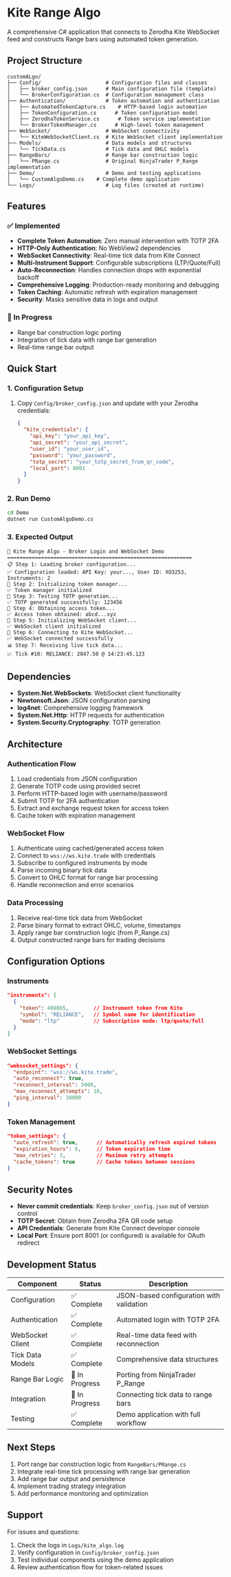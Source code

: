 # Kite Range Algo

A comprehensive C# application that connects to Zerodha Kite WebSocket feed and constructs Range bars using automated token generation.

## Project Structure

```
customALgo/
├── Config/                     # Configuration files and classes
│   ├── broker_config.json      # Main configuration file (template)
│   └── BrokerConfiguration.cs  # Configuration management class
├── Authentication/             # Token automation and authentication
│   ├── AutomatedTokenCapture.cs    # HTTP-based login automation
│   ├── TokenConfiguration.cs      # Token configuration model
│   ├── ZerodhaTokenService.cs      # Token service implementation
│   └── BrokerTokenManager.cs      # High-level token management
├── WebSocket/                  # WebSocket connectivity
│   └── KiteWebSocketClient.cs  # Kite WebSocket client implementation
├── Models/                     # Data models and structures
│   └── TickData.cs             # Tick data and OHLC models
├── RangeBars/                  # Range bar construction logic
│   └── PRange.cs               # Original NinjaTrader P_Range implementation
├── Demo/                       # Demo and testing applications
│   └── CustomAlgoDemo.cs    # Complete demo application
└── Logs/                       # Log files (created at runtime)
```

## Features

### ✅ Implemented
- **Complete Token Automation**: Zero manual intervention with TOTP 2FA
- **HTTP-Only Authentication**: No WebView2 dependencies
- **WebSocket Connectivity**: Real-time tick data from Kite Connect
- **Multi-Instrument Support**: Configurable subscriptions (LTP/Quote/Full)
- **Auto-Reconnection**: Handles connection drops with exponential backoff
- **Comprehensive Logging**: Production-ready monitoring and debugging
- **Token Caching**: Automatic refresh with expiration management
- **Security**: Masks sensitive data in logs and output

### 🔄 In Progress
- Range bar construction logic porting
- Integration of tick data with range bar generation
- Real-time range bar output

## Quick Start

### 1. Configuration Setup
1. Copy `Config/broker_config.json` and update with your Zerodha credentials:
   ```json
   {
     "kite_credentials": {
       "api_key": "your_api_key",
       "api_secret": "your_api_secret", 
       "user_id": "your_user_id",
       "password": "your_password",
       "totp_secret": "your_totp_secret_from_qr_code",
       "local_port": 8001
     }
   }
   ```

### 2. Run Demo
```bash
cd Demo
dotnet run CustomAlgoDemo.cs
```

### 3. Expected Output
```
🚀 Kite Range Algo - Broker Login and WebSocket Demo
============================================================
📋 Step 1: Loading broker configuration...
✅ Configuration loaded: API Key: your..., User ID: XO3253, Instruments: 2
🔐 Step 2: Initializing token manager...
✅ Token manager initialized
🔑 Step 3: Testing TOTP generation...
✅ TOTP generated successfully: 123456
🎫 Step 4: Obtaining access token...
✅ Access token obtained: abcd...xyz
🔗 Step 5: Initializing WebSocket client...
✅ WebSocket client initialized
📡 Step 6: Connecting to Kite WebSocket...
✅ WebSocket connected successfully
📊 Step 7: Receiving live tick data...
📈 Tick #10: RELIANCE: 2847.50 @ 14:23:45.123
```

## Dependencies

- **System.Net.WebSockets**: WebSocket client functionality
- **Newtonsoft.Json**: JSON configuration parsing
- **log4net**: Comprehensive logging framework
- **System.Net.Http**: HTTP requests for authentication
- **System.Security.Cryptography**: TOTP generation

## Architecture

### Authentication Flow
1. Load credentials from JSON configuration
2. Generate TOTP code using provided secret
3. Perform HTTP-based login with username/password
4. Submit TOTP for 2FA authentication  
5. Extract and exchange request token for access token
6. Cache token with expiration management

### WebSocket Flow
1. Authenticate using cached/generated access token
2. Connect to `wss://ws.kite.trade` with credentials
3. Subscribe to configured instruments by mode
4. Parse incoming binary tick data
5. Convert to OHLC format for range bar processing
6. Handle reconnection and error scenarios

### Data Processing
1. Receive real-time tick data from WebSocket
2. Parse binary format to extract OHLC, volume, timestamps
3. Apply range bar construction logic (from P_Range.cs)
4. Output constructed range bars for trading decisions

## Configuration Options

### Instruments
```json
"instruments": [
  {
    "token": 408065,        // Instrument token from Kite
    "symbol": "RELIANCE",   // Symbol name for identification
    "mode": "ltp"           // Subscription mode: ltp/quote/full
  }
]
```

### WebSocket Settings
```json
"websocket_settings": {
  "endpoint": "wss://ws.kite.trade",
  "auto_reconnect": true,
  "reconnect_interval": 5000,
  "max_reconnect_attempts": 10,
  "ping_interval": 30000
}
```

### Token Management
```json
"token_settings": {
  "auto_refresh": true,      // Automatically refresh expired tokens
  "expiration_hours": 6,     // Token expiration time
  "max_retries": 3,          // Maximum retry attempts
  "cache_tokens": true       // Cache tokens between sessions
}
```

## Security Notes

- **Never commit credentials**: Keep `broker_config.json` out of version control
- **TOTP Secret**: Obtain from Zerodha 2FA QR code setup
- **API Credentials**: Generate from Kite Connect developer console
- **Local Port**: Ensure port 8001 (or configured) is available for OAuth redirect

## Development Status

| Component | Status | Description |
|-----------|--------|-------------|
| Configuration | ✅ Complete | JSON-based configuration with validation |
| Authentication | ✅ Complete | Automated login with TOTP 2FA |
| WebSocket Client | ✅ Complete | Real-time data feed with reconnection |
| Tick Data Models | ✅ Complete | Comprehensive data structures |
| Range Bar Logic | 🔄 In Progress | Porting from NinjaTrader P_Range |
| Integration | 🔄 In Progress | Connecting tick data to range bars |
| Testing | ✅ Complete | Demo application with full workflow |

## Next Steps

1. Port range bar construction logic from `RangeBars/PRange.cs`
2. Integrate real-time tick processing with range bar generation
3. Add range bar output and persistence
4. Implement trading strategy integration
5. Add performance monitoring and optimization

## Support

For issues and questions:
1. Check the logs in `Logs/kite_algo.log`
2. Verify configuration in `Config/broker_config.json`
3. Test individual components using the demo application
4. Review authentication flow for token-related issues